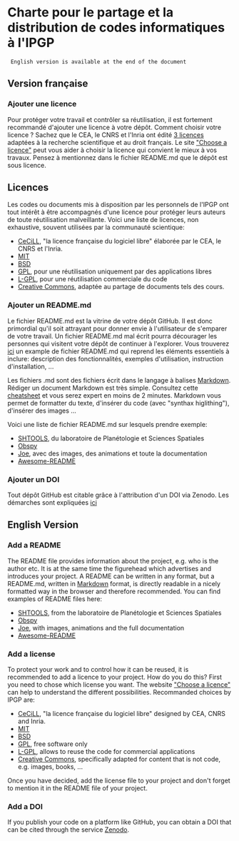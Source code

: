 # Charte pour le partage et la distribution de codes informatiques à l'IPGP
` English version is available at the end of the document`

## Version française
### Ajouter une licence
Pour protéger votre travail et contrôler sa réutilisation, il est fortement recommandé d'ajouter une licence à votre dépôt. Comment choisir votre licence ? Sachez que le CEA, le CNRS et l'Inria ont édité [3 licences](http://www.cecill.info) adaptées à la recherche scientifique et au droit français. Le site ["Choose a licence"](http://choosealicense.com/) peut vous aider à choisir la licence qui convient le mieux à vos travaux. Pensez à mentionnez dans le fichier README.md que le dépôt est sous licence.

## Licences
Les codes ou documents mis à disposition par les personnels de l'IPGP ont tout intérêt à être accompagnés d'une licence pour protéger leurs auteurs de toute réutilisation malveillante. Voici une liste de licences, non exhaustive, souvent utilisées par la communauté scientique: 
  * [CeCiLL](http://www.cecill.info/), "la licence française du logiciel libre" élaborée par le CEA, le CNRS et l'Inria. 
  * [MIT](https://opensource.org/licenses/MIT)
  * [BSD](https://opensource.org/licenses/BSD-3-Clause)
  * [GPL](http://www.gnu.org/licenses/gpl-3.0.en.html), pour une réutilisation uniquement par des applications libres
  * [L-GPL](http://www.gnu.org/licenses/old-licenses/lgpl-2.1.en.html), pour une réutilisation commerciale du code
  * [Creative Commons](http://creativecommons.org/), adaptée au partage de documents tels des cours.
  
### Ajouter un README.md
Le fichier README.md est la vitrine de votre dépôt GitHub. Il est donc primordial qu'il soit attrayant pour donner envie à l'utilisateur de s'emparer de votre travail. Un fichier README.md mal écrit pourra décourager les personnes qui visitent votre dépôt de continuer à l'explorer. Vous trouverez [ici](https://gist.github.com/jxson/1784669) un example de fichier README.md qui reprend les éléments essentiels à inclure: description des fonctionnalités, exemples d'utilisation, instruction d'installation, ...

Les fichiers .md sont des fichiers écrit dans le langage à balises [Markdown](https://en.wikipedia.org/wiki/Markdown). Rédiger un document Markdown est très simple. Consultez cette [cheatsheet](https://github.com/adam-p/markdown-here/wiki/Markdown-Cheatsheet) et vous serez expert en moins de 2 minutes. Markdown vous permet de formatter du texte, d'insérer du code (avec "synthax higlithing"), d'insérer des images ...

Voici une liste de fichier README.md sur lesquels prendre exemple:
  - [SHTOOLS](https://github.com/SHTOOLS/SHTOOLS), du laboratoire de Planétologie et Sciences Spatiales
  - [Obspy](https://github.com/obspy/obspy)
  - [Joe](https://github.com/karan/joe), avec des images, des animations et toute la documentation
  - [Awesome-README](https://github.com/matiassingers/awesome-readme)

### Ajouter un DOI
Tout dépôt GitHub est citable grâce à l'attribution d'un DOI via Zenodo. Les démarches sont expliquées [ici](https://guides.github.com/activities/citable-code/)

## English Version
### Add a README
The README file provides information about the project, e.g. who is the author etc. It is at the same time
the figurehead which advertises and introduces your project. A README can be written in any format, but
a README.md, written in [Markdown](https://en.wikipedia.org/wiki/Markdown) format, is directly readable in 
a nicely formatted way in the browser and therefore recommended. You can find examples of README files here:

  * [SHTOOLS](https://github.com/SHTOOLS/SHTOOLS), from the laboratoire de Planétologie et Sciences Spatiales
  * [Obspy](https://github.com/obspy/obspy)
  * [Joe](https://github.com/karan/joe), with images, animations and the full documentation
  * [Awesome-README](https://github.com/matiassingers/awesome-readme)

### Add a license
To protect your work and to control how it can be reused, it is recommended to add a licence to your project. How do
you do this? First you need to chose which license you want. The website ["Choose a licence"](http://choosealicense.com/)
can help to understand the different possibilities. Recommanded choices by IPGP are:

  * [CeCiLL](http://www.cecill.info/), "la licence française du logiciel libre" designed by CEA, CNRS and Inria. 
  * [MIT](https://opensource.org/licenses/MIT)
  * [BSD](https://opensource.org/licenses/BSD-3-Clause)
  * [GPL](http://www.gnu.org/licenses/gpl-3.0.en.html), free software only
  * [L-GPL](http://www.gnu.org/licenses/old-licenses/lgpl-2.1.en.html), allows to reuse the code for commercial applications
  * [Creative Commons](http://creativecommons.org/), specifically adapted for content that is not code, e.g. images, books, ...
  
Once you have decided, add the license file to your project and don't forget to mention it in the README file of your project.

### Add a DOI
If you publish your code on a platform like GitHub, you can obtain a DOI that can be cited through the service [Zenodo](https://guides.github.com/activities/citable-code/).
